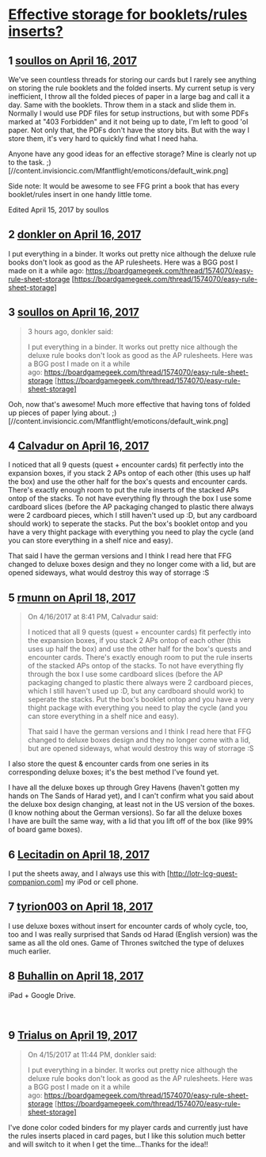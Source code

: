 # [Effective storage for booklets/rules inserts?](https://community.fantasyflightgames.com/topic/247304-effective-storage-for-bookletsrules-inserts/)

## 1 [soullos on April 16, 2017](https://community.fantasyflightgames.com/topic/247304-effective-storage-for-bookletsrules-inserts/?do=findComment&comment=2734566)

We've seen countless threads for storing our cards but I rarely see anything on storing the rule booklets and the folded inserts. My current setup is very inefficient, I throw all the folded pieces of paper in a large bag and call it a day. Same with the booklets. Throw them in a stack and slide them in.  Normally I would use PDF files for setup instructions, but with some PDFs marked at "403 Forbidden" and it not being up to date, I'm left to good 'ol paper. Not only that, the PDFs don't have the story bits. But with the way I store them, it's very hard to quickly find what I need haha.

Anyone have any good ideas for an effective storage? Mine is clearly not up to the task. ;) [//content.invisioncic.com/Mfantflight/emoticons/default_wink.png]

Side note: It would be awesome to see FFG print a book that has every booklet/rules insert in one handy little tome.

Edited April 15, 2017 by soullos

## 2 [donkler on April 16, 2017](https://community.fantasyflightgames.com/topic/247304-effective-storage-for-bookletsrules-inserts/?do=findComment&comment=2734926)

I put everything in a binder. It works out pretty nice although the deluxe rule books don't look as good as the AP rulesheets. Here was a BGG post I made on it a while ago: https://boardgamegeek.com/thread/1574070/easy-rule-sheet-storage [https://boardgamegeek.com/thread/1574070/easy-rule-sheet-storage]

## 3 [soullos on April 16, 2017](https://community.fantasyflightgames.com/topic/247304-effective-storage-for-bookletsrules-inserts/?do=findComment&comment=2735037)

> 3 hours ago, donkler said:
> 
> I put everything in a binder. It works out pretty nice although the deluxe rule books don't look as good as the AP rulesheets. Here was a BGG post I made on it a while ago: https://boardgamegeek.com/thread/1574070/easy-rule-sheet-storage [https://boardgamegeek.com/thread/1574070/easy-rule-sheet-storage]

Ooh, now that's awesome! Much more effective that having tons of folded up pieces of paper lying about. ;) [//content.invisioncic.com/Mfantflight/emoticons/default_wink.png]

## 4 [Calvadur on April 16, 2017](https://community.fantasyflightgames.com/topic/247304-effective-storage-for-bookletsrules-inserts/?do=findComment&comment=2735132)

I noticed that all 9 quests (quest + encounter cards) fit perfectly into the expansion boxes, if you stack 2 APs ontop of each other (this uses up half the box) and use the other half for the box's quests and encounter cards. There's exactly enough room to put the rule inserts of the stacked APs ontop of the stacks. To not have everything fly through the box I use some cardboard slices (before the AP packaging changed to plastic there always were 2 cardboard pieces, which I still haven't used up :D, but any cardboard should work) to seperate the stacks. Put the box's booklet ontop and you have a very thight package with everything you need to play the cycle (and you can store everything in a shelf nice and easy).

That said I have the german versions and I think I read here that FFG changed to deluxe boxes design and they no longer come with a lid, but are opened sideways, what would destroy this way of storrage :S

## 5 [rmunn on April 18, 2017](https://community.fantasyflightgames.com/topic/247304-effective-storage-for-bookletsrules-inserts/?do=findComment&comment=2737415)

> On 4/16/2017 at 8:41 PM, Calvadur said:
> 
> I noticed that all 9 quests (quest + encounter cards) fit perfectly into the expansion boxes, if you stack 2 APs ontop of each other (this uses up half the box) and use the other half for the box's quests and encounter cards. There's exactly enough room to put the rule inserts of the stacked APs ontop of the stacks. To not have everything fly through the box I use some cardboard slices (before the AP packaging changed to plastic there always were 2 cardboard pieces, which I still haven't used up :D, but any cardboard should work) to seperate the stacks. Put the box's booklet ontop and you have a very thight package with everything you need to play the cycle (and you can store everything in a shelf nice and easy).
> 
> That said I have the german versions and I think I read here that FFG changed to deluxe boxes design and they no longer come with a lid, but are opened sideways, what would destroy this way of storrage :S

I also store the quest & encounter cards from one series in its corresponding deluxe boxes; it's the best method I've found yet.

I have all the deluxe boxes up through Grey Havens (haven't gotten my hands on The Sands of Harad yet), and I can't confirm what you said about the deluxe box design changing, at least not in the US version of the boxes. (I know nothing about the German versions). So far all the deluxe boxes I have are built the same way, with a lid that you lift off of the box (like 99% of board game boxes).

## 6 [Lecitadin on April 18, 2017](https://community.fantasyflightgames.com/topic/247304-effective-storage-for-bookletsrules-inserts/?do=findComment&comment=2738362)

I put the sheets away, and I always use this with [http://lotr-lcg-quest-companion.com] my iPod or cell phone.

## 7 [tyrion003 on April 18, 2017](https://community.fantasyflightgames.com/topic/247304-effective-storage-for-bookletsrules-inserts/?do=findComment&comment=2738696)

I use deluxe boxes without insert for encounter cards of wholy cycle, too, too and I was really surprised that Sands od Harad (English version) was the same as all the old ones. Game of Thrones switched the type of deluxes much earlier.

## 8 [Buhallin on April 18, 2017](https://community.fantasyflightgames.com/topic/247304-effective-storage-for-bookletsrules-inserts/?do=findComment&comment=2738865)

iPad + Google Drive.

 

## 9 [Trialus on April 19, 2017](https://community.fantasyflightgames.com/topic/247304-effective-storage-for-bookletsrules-inserts/?do=findComment&comment=2738947)

> On 4/15/2017 at 11:44 PM, donkler said:
> 
> I put everything in a binder. It works out pretty nice although the deluxe rule books don't look as good as the AP rulesheets. Here was a BGG post I made on it a while ago: https://boardgamegeek.com/thread/1574070/easy-rule-sheet-storage [https://boardgamegeek.com/thread/1574070/easy-rule-sheet-storage]

I've done color coded binders for my player cards and currently just have the rules inserts placed in card pages, but I like this solution much better and will switch to it when I get the time...Thanks for the idea!!

